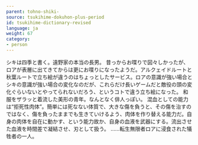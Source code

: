 ```yaml
---
parent: tohno-shiki-
source: tsukihime-dokuhon-plus-period
id: tsukihime-dictionary-revised
language: ja
weight: 67
category:
- person
---
```


シキは四季と書く。遠野家の本当の長男。
昔っからお喋りで図々しかったが、ロアが表層に出てきてからは更にお喋りになったようだ。アルクェイドルートと秋葉ルートで立ち絵が違うのはちょっとしたサービス。ロアの意識が強い場合とシキの意識が強い場合の変化なのだが、これらだけ長いゲームだと敵役の頭の変化ぐらいないとやってられないだろう、というコトで違う立ち絵になった。
和服をザラッと着流した美形の青年。なんとなく俳人っぽい。
混血としての能力は“拒死性肉体”。簡単には死なない体質で、大きな傷を負うと、その傷を治すのではなく、傷を負ったままでも生きていけるよう、肉体を作り替える能力だ。自身の肉体を自在に動かす、という能力故か、自身の血液を武器にする。流出させた血液を時間差で凝結させ、刃として扱う。
……転生無限者ロアに浸食された犠牲者の一人。
